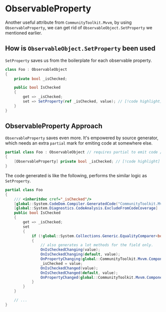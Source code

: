 # ObservableProperty

Another useful attribute from `CommunityToolkit.Mvvm`, by using `ObservableProperty`, we can get rid of `ObservableObject.SetProperty` we mentioned earlier.

## How is `ObservableObject.SetProperty` been used

`SetProperty` saves us from the boilerplate for each observable property.

```cs
class Foo : ObservableObject
{
    private bool _isChecked;

    public bool IsChecked
    {
        get => _isChecked;
        set => SetProperty(ref _isChecked, value); // [!code highlight] 
    }
}
```

## ObservableProperty Approach

`ObservableProperty` saves even more. It's empowered by source generator, which needs an extra `partial` mark for emiting code at somewhere else.

```cs
partial class Foo : ObservableObject // requires partial to emit code // [!code highlight] 
{
    [ObservableProperty] private bool _isChecked; // [!code highlight] 
}
```

The code generated is like the following, performs the similar logic as `SetProperty`.

```cs
partial class Foo
{
    /// <inheritdoc cref="_isChecked"/>
    [global::System.CodeDom.Compiler.GeneratedCode("CommunityToolkit.Mvvm.SourceGenerators.ObservablePropertyGenerator", "8.3.0.0")]
    [global::System.Diagnostics.CodeAnalysis.ExcludeFromCodeCoverage]
    public bool IsChecked
    {
        get => _isChecked;
        set
        {
            if (!global::System.Collections.Generic.EqualityComparer<bool>.Default.Equals(_isChecked, value)) // [!code highlight] 
            {
                // also generates a lot methods for the field only.
                OnIsCheckedChanging(value);
                OnIsCheckedChanging(default, value);
                OnPropertyChanging(global::CommunityToolkit.Mvvm.ComponentModel.__Internals.__KnownINotifyPropertyChangingArgs.IsChecked);
                _isChecked = value;
                OnIsCheckedChanged(value);
                OnIsCheckedChanged(default, value);
                OnPropertyChanged(global::CommunityToolkit.Mvvm.ComponentModel.__Internals.__KnownINotifyPropertyChangedArgs.IsChecked);
            }
        }
    }

    // ...
}
```
